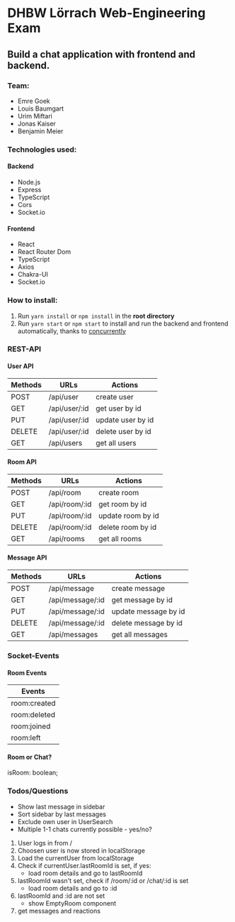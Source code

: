# DHBW Lörrach Web-Engineering Exam

## Build a chat application with frontend and backend.

### Team:

- Emre Goek
- Louis Baumgart
- Urim Miftari
- Jonas Kaiser
- Benjamin Meier

### Technologies used:

#### Backend

- Node.js
- Express
- TypeScript
- Cors
- Socket.io

#### Frontend

- React
- React Router Dom
- TypeScript
- Axios
- Chakra-UI
- Socket.io

### How to install:

1. Run `yarn install` or `npm install` in the **root directory**
2. Run `yarn start` or `npm start` to install and run the backend and frontend automatically, thanks to [concurrently](https://www.npmjs.com/package/concurrently)

### REST-API

#### User API

| Methods | URLs          | Actions           |
| ------- | ------------- | ----------------- |
| POST    | /api/user     | create user       |
| GET     | /api/user/:id | get user by id    |
| PUT     | /api/user/:id | update user by id |
| DELETE  | /api/user/:id | delete user by id |
| GET     | /api/users    | get all users     |

#### Room API

| Methods | URLs          | Actions           |
| ------- | ------------- | ----------------- |
| POST    | /api/room     | create room       |
| GET     | /api/room/:id | get room by id    |
| PUT     | /api/room/:id | update room by id |
| DELETE  | /api/room/:id | delete room by id |
| GET     | /api/rooms    | get all rooms     |

#### Message API

| Methods | URLs             | Actions              |
| ------- | ---------------- | -------------------- |
| POST    | /api/message     | create message       |
| GET     | /api/message/:id | get message by id    |
| PUT     | /api/message/:id | update message by id |
| DELETE  | /api/message/:id | delete message by id |
| GET     | /api/messages    | get all messages     |

### Socket-Events

#### Room Events

| Events       |
| ------------ |
| room:created |
| room:deleted |
| room:joined  |
| room:left    |

#### Room or Chat?

isRoom: boolean;

### Todos/Questions
- Show last message in sidebar
- Sort sidebar by last messages
- Exclude own user in UserSearch
- Multiple 1-1 chats currently possible - yes/no?

1. User logs in from /
2. Choosen user is now stored in localStorage
3. Load the currentUser from localStorage
4. Check if currentUser.lastRoomId is set, if yes:
   - load room details and go to lastRoomId
5. lastRoomId wasn't set, check if /room/:id or /chat/:id is set
   - load room details and go to :id
6. lastRoomId and :id are not set
   - show EmptyRoom component
7. get messages and reactions
